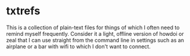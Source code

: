 # txtrefs

This is a collection of plain-text files for things
of which I often need to remind myself frequently.
Consider it a light, offline version of howdoi or
zeal that I can use straight from the command line
in settings such as an airplane or a bar with
wifi to which I don't want to connect.
